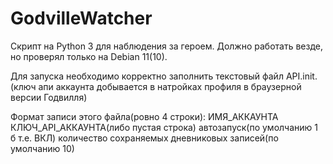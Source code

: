 # GodvilleWatcher
Скрипт на Python 3 для наблюдения за героем. Должно работать везде, но проверял только на Debian 11(10). 

Для запуска необходимо корректно заполнить текстовый файл API.init. 
(ключ апи аккаунта добывается в натройках профиля в браузерной версии Годвилля) 

Формат записи этого файла(ровно 4 строки):
ИМЯ_АККАУНТА
КЛЮЧ_API_АККАУНТА(либо пустая строка)
автозапуск(по умолчанию 1 б т.е. ВКЛ)
количество сохраняемых дневниковых записей(по умолчанию 10)
